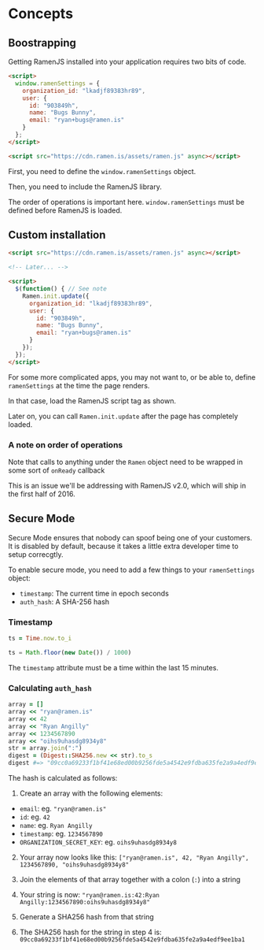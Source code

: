 # Concepts

## Boostrapping
Getting RamenJS installed into your application requires
two bits of code.

```html
<script>
  window.ramenSettings = {
    organization_id: "lkadjf89383hr89",
    user: {
      id: "903849h",
      name: "Bugs Bunny",
      email: "ryan+bugs@ramen.is"
    }
  };
</script>

<script src="https://cdn.ramen.is/assets/ramen.js" async></script>
```
First, you need to define the `window.ramenSettings`
object. 

Then, you need to include the RamenJS library.

The order of operations is important here.
`window.ramenSettings` must be defined before RamenJS
is loaded.

## Custom installation

```html
<script src="https://cdn.ramen.is/assets/ramen.js" async></script>

<!-- Later... -->

<script>
  $(function() { // See note
    Ramen.init.update({
      organization_id: "lkadjf89383hr89",
      user: {
        id: "903849h",
        name: "Bugs Bunny",
        email: "ryan+bugs@ramen.is"
      }
    });
  });
</script>
```

For some more complicated apps, you may not want to,
or be able to, define `ramenSettings` at the time the
page renders.

In that case, load the RamenJS script tag as shown.

Later on, you can call `Ramen.init.update` after the
page has completely loaded.

### A note on order of operations

Note that calls to anything under the `Ramen` object
need to be wrapped in some sort of `onReady` callback

This is an issue we'll be addressing
with RamenJS v2.0, which will ship in the first half
of 2016.

## Secure Mode

Secure Mode ensures that nobody can spoof being one
of your customers. It is disabled by default, because
it takes a little extra developer time to setup
correcgtly.

To enable secure mode, you need to add a few things
to your `ramenSettings` object:

* `timestamp`: The current time in epoch seconds
* `auth_hash`: A SHA-256 hash

### Timestamp

```ruby
ts = Time.now.to_i
```

```javascript
ts = Math.floor(new Date()) / 1000)
```

The `timestamp` attribute must be a time within the last
15 minutes.

### Calculating `auth_hash`

```ruby
array = []
array << "ryan@ramen.is"
array << 42
array << "Ryan Angilly"
array << 1234567890
array << "oihs9uhasdg8934y8"
str = array.join(":")
digest = (Digest::SHA256.new << str).to_s
digest #=> "09cc0a69233f1bf41e68ed00b9256fde5a4542e9fdba635fe2a9a4edf9ee1ba1"
```

The hash is calculated as follows:

1. Create an array with the following elements:
  * `email`: eg. `"ryan@ramen.is"`
  * `id`: eg. `42`
  * `name`: eg. `Ryan Angilly`
  * `timestamp`: eg. `1234567890`
  * `ORGANIZATION_SECRET_KEY`:  eg. `oihs9uhasdg8934y8`

2. Your array now looks like this:
`["ryan@ramen.is", 42, "Ryan Angilly", 1234567890, "oihs9uhasdg8934y8"`

3. Join the elements of that array together with a
colon (`:`) into a string

4. Your string is now: `"ryan@ramen.is:42:Ryan Angilly:1234567890:oihs9uhasdg8934y8"`

5. Generate a SHA256 hash from that string

6. The SHA256 hash for the string in step 4 is:
`09cc0a69233f1bf41e68ed00b9256fde5a4542e9fdba635fe2a9a4edf9ee1ba1`

